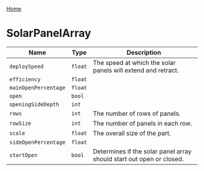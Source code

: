 [Home](https://wnp78.github.io/Sr2Xml/)

# SolarPanelArray


|Name|Type|Description|
|--|--|--|
|`deploySpeed`|`float`|The speed at which the solar panels will extend and retract.|
|`efficiency`|`float`||
|`mainOpenPercentage`|`float`||
|`open`|`bool`||
|`openingSideDepth`|`int`||
|`rows`|`int`|The number of rows of panels.|
|`rowSize`|`int`|The number of panels in each row.|
|`scale`|`float`|The overall size of the part.|
|`sideOpenPercentage`|`float`||
|`startOpen`|`bool`|Determines if the solar panel array should start out open or closed.|


